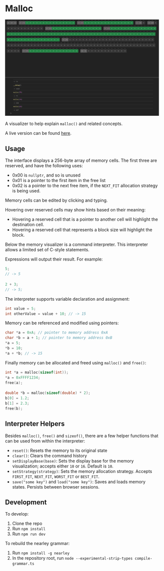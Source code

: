 # Malloc

![screenshot](screenshot.png)

A visualizer to help explain `malloc()` and related concepts.

A live version can be found [here](https://josh-audio.github.io/malloc).

## Usage

The interface displays a 256-byte array of memory cells. The first three are reserved, and have the following uses:
- 0x00 is `nullptr`, and so is unused
- 0x01 is a pointer to the first item in the free list
- 0x02 is a pointer to the next free item, if the `NEXT_FIT` allocation strategy is being used.

Memory cells can be edited by clicking and typing.

Hovering over reserved cells may show hints based on their meaning:
- Hovering a reserved cell that is a pointer to another cell will highlight the destination cell.
- Hovering a reserved cell that represents a block size will highlight the block.

Below the memory visualizer is a command interpreter. This interpreter allows a limited set of C-style statements.

Expressions will output their result. For example:

```c
5;
// -> 5

2 + 3;
// -> 5;
```

The interpreter supports variable declaration and assignment:

```c
int value = 5;
int otherValue = value + 10; // -> 15
```

Memory can be referenced and modified using pointers:

```c
char *a = 0xA; // pointer to memory address 0xA
char *b = a + 1; // pointer to memory address 0xB
*a = 5;
*b = 10;
*a + *b; // -> 15
```

Finally memory can be allocated and freed using `malloc()` and `free()`:

```c
int *a = malloc(sizeof(int));
*a = 0xFFFF1234;
free(a);

double *b = malloc(sizeof(double) * 2);
b[0] = 1.2;
b[1] = 2.3;
free(b);
```

## Interpreter Helpers

Besides `malloc()`, `free()` and `sizeof()`, there are a few helper functions that can be used from within the interpreter:
- `reset()`: Resets the memory to its original state
- `clear()`: Clears the command history
- `setDisplayBase(base)`: Sets the display base for the memory visualization; accepts either `10` or `16`. Default is `10`.
- `setStrategy(strategy)`: Sets the memory allocation strategy. Accepts `FIRST_FIT`, `NEXT_FIT`, `WORST_FIT` or `BEST_FIT`.
- `save("some key")` and `load("some key")`: Saves and loads memory states. Persists between browser sessions.

## Development

To develop:

1. Clone the repo
2. Run `npm install`
3. Run `npm run dev`

To rebuild the nearley grammar:

1. Run `npm install -g nearley`
2. In the repository root, run `node --experimental-strip-types compile-grammar.ts`
